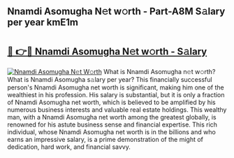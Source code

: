 ## Nnamdi Asomugha N𝚎t w𝚘rth - Part-A8M S𝚊lary per year kmE1m

# <h2><a href="http://gc2c32a.nevu.top/?p=Nnamdi+Asomugha">🔗 👉🔴 Nnamdi Asomugha N𝚎t w𝚘rth - S𝚊lary</a></h2>

[![Nnamdi Asomugha N𝚎t W𝚘rth](https://i.imgur.com/Oavwk0R.jpeg)](http://gc2c32a.nevu.top/?p=Nnamdi+Asomugha)
What is Nnamdi Asomugha n𝚎t w𝚘rth? What is Nnamdi Asomugha s𝚊lary per year?
This financially successful person's Nnamdi Asomugha net worth is significant, making him one of the wealthiest in his profession. His salary is substantial, but it is only a fraction of Nnamdi Asomugha net worth, which is believed to be amplified by his numerous business interests and valuable real estate holdings. This wealthy man, with a Nnamdi Asomugha net worth among the greatest globally, is renowned for his astute business sense and financial expertise. This rich individual, whose Nnamdi Asomugha net worth is in the billions and who earns an impressive salary, is a prime demonstration of the might of dedication, hard work, and financial savvy.
